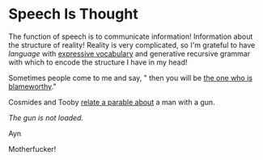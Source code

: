 # Speech Is Thought

The function of speech is to communicate information! Information about the structure of reality! Reality is very complicated, so I'm grateful to have _language_ with [expressive vocabulary](https://www.lesswrong.com/posts/H7Rs8HqrwBDque8Ru/expressive-vocabulary) and generative recursive grammar with which to encode the structure I have in my head!

Sometimes people come to me and say, " then you will be [the one who is blameworthy](http://benjaminrosshoffman.com/blame-games/)."


Cosmides and Tooby [relate a parable about](https://www.semanticscholar.org/paper/The-Evolution-of-War-and-its-Cognitive-Foundations-Tooby-Cosmides/28c03bb35f9eaf6621c0e0346adaa4a7d93067d5) a man with a gun.





_The gun is not loaded._

Ayn 


Motherfucker!

